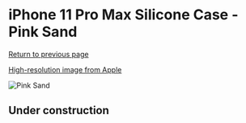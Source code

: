 # iPhone 11 Pro Max Silicone Case - Pink Sand

[Return to previous page](/iphone_11)

[High-resolution image from Apple](https://store.storeimages.cdn-apple.com/8756/as-images.apple.com/is/MWYY2?wid=4500&hei=4500&fmt=png)

<div style="width: 512px"><img src="/almost_uncompressed/MWYY2.webp" alt="Pink Sand"></div>

## Under construction
